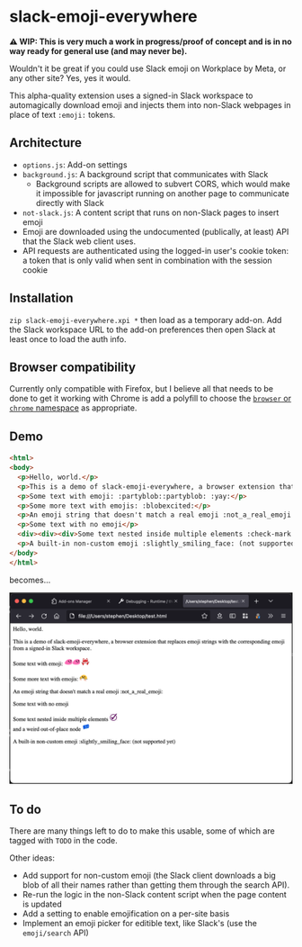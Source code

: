 # slack-emoji-everywhere

**⚠️ WIP: This is very much a work in progress/proof of concept and is in no way ready for general use (and may never be).**

Wouldn't it be great if you could use Slack emoji on Workplace by Meta, or any other site? Yes, yes it would.

This alpha-quality extension uses a signed-in Slack workspace to automagically download emoji and injects them into non-Slack webpages in place of text `:emoji:` tokens.

## Architecture

- `options.js`: Add-on settings
- `background.js`: A background script that communicates with Slack
  - Background scripts are allowed to subvert CORS, which would make it impossible for javascript running on another page to communicate directly with Slack
- `not-slack.js`: A content script that runs on non-Slack pages to insert emoji
- Emoji are downloaded using the undocumented (publically, at least) API that the Slack web client uses.
- API requests are authenticated using the logged-in user's cookie token: a token that is only valid when sent in combination with the session cookie

## Installation

`zip slack-emoji-everywhere.xpi *` then load as a temporary add-on. Add the Slack workspace URL to the add-on preferences then open Slack at least once to load the auth info.

## Browser compatibility

Currently only compatible with Firefox, but I believe all that needs to be done to get it working with Chrome is add a polyfill to choose the [`browser` or `chrome` namespace](https://bugs.chromium.org/p/chromium/issues/detail?id=798169) as appropriate.

## Demo

```html
<html>
<body>
  <p>Hello, world.</p>
  <p>This is a demo of slack-emoji-everywhere, a browser extension that replaces emoji strings with the corresponding emoji from a signed-in Slack workspace.</p>
  <p>Some text with emoji: :partyblob::partyblob: :yay:</p>
  <p>Some more text with emojis: :blobexcited:</p>
  <p>An emoji string that doesn't match a real emoji :not_a_real_emoji:</p>
  <p>Some text with no emoji</p>
  <div><div><div>Some text nested inside multiple elements :check-mark:</div></div>and a weird out-of-place node :weird:</div>
  <p>A built-in non-custom emoji :slightly_smiling_face: (not supported yet)</p>
</body>
</html>
```

becomes...

![](demo.png)

## To do

There are many things left to do to make this usable, some of which are tagged with `TODO` in the code.

Other ideas:

- Add support for non-custom emoji (the Slack client downloads a big blob of all their names rather than getting them through the search API).
- Re-run the logic in the non-Slack content script when the page content is updated
- Add a setting to enable emojification on a per-site basis
- Implement an emoji picker for editible text, like Slack's (use the `emoji/search` API)
